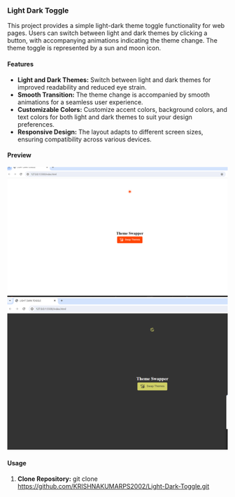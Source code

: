 ### Light Dark Toggle

This project provides a simple light-dark theme toggle functionality for web pages. Users can switch between light and dark themes by clicking a button, with accompanying animations indicating the theme change. The theme toggle is represented by a sun and moon icon.

#### Features

- **Light and Dark Themes:** Switch between light and dark themes for improved readability and reduced eye strain.
- **Smooth Transition:** The theme change is accompanied by smooth animations for a seamless user experience.
- **Customizable Colors:** Customize accent colors, background colors, and text colors for both light and dark themes to suit your design preferences.
- **Responsive Design:** The layout adapts to different screen sizes, ensuring compatibility across various devices.

#### Preview

![Light Theme Preview](Screenshot%202024-02-09%20193932.png)
![Dark Theme Preview](Screenshot%202024-02-09%20193942.png)

#### Usage

1. **Clone Repository:** git clone https://github.com/KRISHNAKUMARPS2002/Light-Dark-Toggle.git

